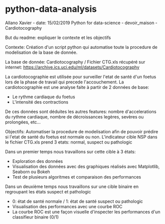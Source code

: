 # python-data-analysis
Allano Xavier - date: 15/02/2019
Python for data-science - devoir_maison - Cardiotocography

But du readme: expliquer le contexte et les objectifs

Contexte:
Création d'un script python qui automatise toute la procedure de modelisation de la base de donnée.

La base de donnée: Cardiotocography / Fichier CTG.xls récupéré sur internet:
https://archive.ics.uci.edu/ml/datasets/Cardiotocography

La cardiotocographie est utilisée pour surveiller l'etat de santé d'un foetus 
lors de la phase de travail qui precede l'accouchement.
La cardiotocographie est une analyse faite à partir de 2 données de base:
- Le rythme cardiaque du foetus
- L'intensité des contractions

De ces données sont déduites les autres features: nombre d'accelerations du rythme cardiaque,
nombre de décroissances legères, sevères ou prolongées, etc...

Objectifs:
Automatiser la procedure de modelisation afin de pouvoir prédire si l'etat de santé du foetus est normale ou non.
L'indicateur cible NSP dans le fichier CTG.xls prend 3 etats: normal, suspect ou pathologic

Dans un premier temps nous travaillons sur cette cible à 3 états:
- Exploration des données
- Visualisation des données avec des graphiques réalisés avec Matplotlib, Seaborn ou Bokeh
- Test de plusieurs algoritmes et comparaison des performances

Dans un deuxième temps nous travaillons sur une cible binaire en regroupant les états suspect et pathologic
- 0: état de santé normale  / 1: état de santé suspect ou pathologic 
- Visualisation des performances avec une courbe ROC
- La courbe ROC est une façon visuelle d'inspecter les performances d'un classifieur binaire (0/1)

